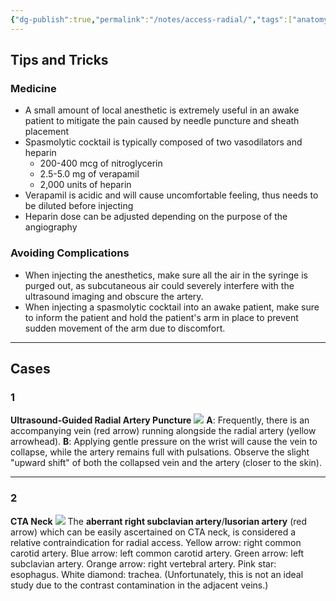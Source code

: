 ```yaml
---
{"dg-publish":true,"permalink":"/notes/access-radial/","tags":["anatomy","artery"],"created":"2023-08-14T21:43:13.000-07:00","updated":"2023-09-15T15:23:31.558-07:00"}
---
```



## Tips and Tricks

### Medicine

- A small amount of local anesthetic is extremely useful in an awake patient to mitigate the pain caused by needle puncture and sheath placement
- Spasmolytic cocktail is typically composed of two vasodilators and heparin
	- 200-400 mcg of nitroglycerin
	- 2.5-5.0 mg of verapamil
	- 2,000 units of heparin
- Verapamil is acidic and will cause uncomfortable feeling, thus needs to be diluted before injecting
- Heparin dose can be adjusted depending on the purpose of the angiography

### Avoiding Complications

- When injecting the anesthetics, make sure all the air in the syringe is purged out, as subcutaneous air could severely interfere with the ultrasound imaging and obscure the artery.
- When injecting a spasmolytic cocktail into an awake patient, make sure to inform the patient and hold the patient's arm in place to prevent sudden movement of the arm due to discomfort.

---

## Cases

### 1

**Ultrasound-Guided Radial Artery Puncture**
![](https://i.imgur.com/3FvkGBB.png)
**A**: Frequently, there is an accompanying vein (red arrow) running alongside the radial artery (yellow arrowhead). 
**B**: Applying gentle pressure on the wrist will cause the vein to collapse, while the artery remains full with pulsations. Observe the slight "upward shift" of both the collapsed vein and the artery (closer to the skin).

---

### 2

**CTA Neck**
![](https://i.imgur.com/ICrHuVJ.jpg)
The **aberrant right subclavian artery**/**lusorian artery** (red arrow) which can be easily ascertained on CTA neck, is considered a relative contraindication for radial access. Yellow arrow: right common carotid artery. Blue arrow: left common carotid artery. Green arrow: left subclavian artery. Orange arrow: right vertebral artery. Pink star: esophagus. White diamond: trachea. (Unfortunately, this is not an ideal study due to the contrast contamination in the adjacent veins.)